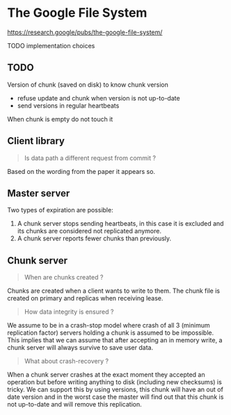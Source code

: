 # The Google File System

https://research.google/pubs/the-google-file-system/

TODO implementation choices

## TODO

Version of chunk (saved on disk) to know chunk version
- refuse update and chunk when version is not up-to-date
- send versions in regular heartbeats

When chunk is empty do not touch it

## Client library

> Is data path a different request from commit ?

Based on the wording from the paper it appears so.

## Master server

Two types of expiration are possible:
1) A chunk server stops sending heartbeats, in this case it is excluded
and its chunks are considered not replicated anymore.
2) A chunk server reports fewer chunks than previously.

## Chunk server

> When are chunks created ?

Chunks are created when a client wants to write to them.
The chunk file is created on primary and replicas when receiving lease.

> How data integrity is ensured ?

We assume to be in a crash-stop model where crash of all 3 (minimum replication factor)
servers holding a chunk is assumed to be impossible.
This implies that we can assume that after accepting an in memory write,
a chunk server will always survive to save user data.

> What about crash-recovery ?

When a chunk server crashes at the exact moment they accepted an operation
but before writing anything to disk (including new checksums) is tricky.
We can support this by using versions, this chunk will have an out of date version
and in the worst case the master will find out that this chunk is not up-to-date and will remove this replication.
